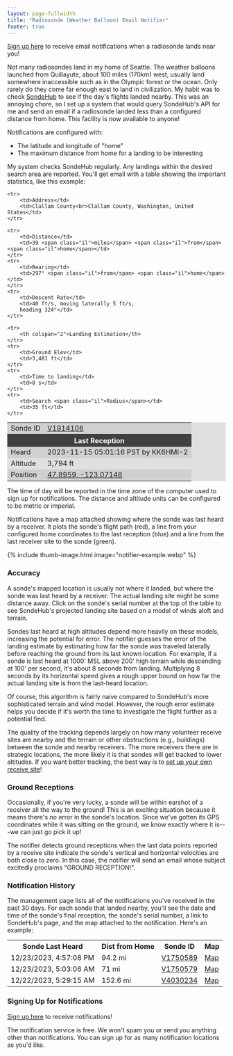 ```yaml
---
layout: page-fullwidth
title: "Radiosonde (Weather Balloon) Email Notifier"
footer: true
---
```


[Sign up here](manage) to receive email notifications when a radiosonde
lands near you!

Not many radiosondes land in my home of Seattle. The weather balloons launched
from Quillayute, about 100 miles (170km) west, usually land somewhere
inaccessible such as in the Olympic forest or the ocean. Only rarely do they
come far enough east to land in civilization. My habit was to check
[SondeHub](https://www.sondehub.org/") to see if the day's flights landed
nearby. This was an annoying chore, so I set up a system that would query
SondeHub's API for me and send an email if a radiosonde landed less than a
configured distance from home. This facility is now available to anyone!

Notifications are configured with:

* The latitude and longitude of "home"
* The maximum distance from home for a landing to be interesting

My system checks SondeHub regularly. Any landings within the desired search area
are reported. You'll get email with a table showing the important
statistics, like this example:
<style>
table.sonde {
    background-color: #e0e0e0;
    margin: 0 auto;
}
table.sonde th {
    background-color:  #404040;
    color: white;
}
table.sonde tbody tr:nth-child(odd) {
    background-color:  #d0d0d0;
}
</style>
<table class="sonde">
    <tbody><tr>
        <td>Sonde ID</td>
        <td><a href="https://sondehub.org/#!mt=Mapnik&amp;mz=9&amp;qm=12h&amp;f=V1914106&amp;q=V1914106" target="_blank">V1914106</a></td>
    </tr>
    <tr>
        <th colspan="2">Last Reception
    </th></tr>
    <tr>
        <td>Heard</td>
        <td>2023-11-15 05:01:16 PST by KK6HMI-2</td>
    </tr>
    <tr>
        <td>Altitude</td>
        <td>3,794 ft</td>
    </tr>
    <tr>
        <td>Position</td>
        <td><a href="https://www.google.com/maps/search/?api=1&amp;query=47.8959,-123.07148" target="_blank">47.8959, -123.07148</a></td>
    </tr>

    <tr>
        <td>Address</td>
        <td>Clallam County<br>Clallam County, Washington, United States</td>
    </tr>

    <tr>
        <td>Distance</td>
        <td>39 <span class="il">miles</span> <span class="il">from</span> <span class="il">home</span></td>
    </tr>
    <tr>
        <td>Bearing</td>
        <td>297° <span class="il">from</span> <span class="il">home</span></td>
    </tr>
    <tr>
        <td>Descent Rate</td>
        <td>40 ft/s, moving laterally 5 ft/s,
        heading 324°</td>
    </tr>

    <tr>
        <th colspan="2">Landing Estimation</th>
    </tr>
    <tr>
        <td>Ground Elev</td>
        <td>3,481 ft</td>
    </tr>
    <tr>
        <td>Time to landing</td>
        <td>8 s</td>
    </tr>
    <tr>
        <td>Search <span class="il">Radius</span></td>
        <td>35 ft</td>
    </tr>
</tbody></table>

The time of day will be reported in the time zone of the computer used
to sign up for notifications. The distance and altitude units can be
configured to be metric or imperial.

Notifications have a map attached showing where the sonde was last
heard by a receiver. It plots the sonde's flight path (red), a
line from your configured home coordinates to the last reception
(blue) and a line from the last receiver site to the sonde (green).

{% include thumb-image.html image="notifier-example.webp" %}

### Accuracy

A sonde's mapped location is usually not where it landed, but where
the sonde was last heard by a receiver. The actual landing site might
be some distance away. Click on the sonde's serial number at the top
of the table to see SondeHub's projected landing site based on a model
of winds aloft and terrain.

Sondes last heard at high altitudes depend more heavily on these
models, increasing the potential for error. The notifier guesses the
error of the landing estimate by estimating how far the sonde was
traveled laterally before reaching the ground from its last known
location. For example, if a sonde is last heard at 1000' MSL above
200' high terrain while descending at 100' per second, it's about 8
seconds from landing. Multiplying 8 seconds by its horizontal speed
gives a rough upper bound on how far the actual landing site is from
the last-heard location.

Of course, this algorithm is fairly naive compared to SondeHub's more
sophisticated terrain and wind model. However, the rough error
estimate helps you decide if it's worth the time to investigate the
flight further as a potential find.

The quality of the tracking depends largely on how many volunteer
receive sites are nearby and the terrain or other obstructions (e.g.,
buildings) between the sonde and nearby receivers. The more receivers
there are in strategic locations, the more likely it is that sondes
will get tracked to lower altitudes. If you want better tracking, the
best way is to [set up your own receive
site](https://github.com/projecthorus/radiosonde_auto_rx/wiki)!


### Ground Receptions

Occasionally, if you're very lucky, a sonde will be within earshot of
a receiver all the way to the ground! This is an exciting
situation because it means there's *no* error in the sonde's
location. Since we've gotten its GPS coordinates while it was sitting
on the ground, we know exactly where it is---we can just go pick it
up!

The notifier detects ground receptions when the last data points
reported by a receive site indicate the sonde's vertical and
horizontal velocities are both close to zero. In this case, the
notifier will send an email whose subject excitedly proclaims "GROUND
RECEPTION!".

### Notification History

The management page lists all of the notifications you've received in the past 30
days. For each sonde that landed nearby, you'll see the date and time of the
sonde's final reception, the sonde's serial number, a link to SondeHub's page,
and the map attached to the notification. Here's an example:

<table id="history_table"  style="margin: 0 auto;">
        <tbody><tr>
            <th>Sonde Last Heard</th>
            <th>Dist from Home</th>
            <th>Sonde ID</th>
            <th>Map</th>
        </tr>
        <tr><td class="text-right">12/23/2023, 4:57:08 PM</td><td class="text-right">94.2 mi</td><td class="text-right"><a href="https://sondehub.org/#!mt=Mapnik&amp;mz=9&amp;qm=12h&amp;f=V1750589&amp;q=V1750589">V1750589</a></td><td class="text-right"><a href="https://sondemaps.lectrobox.com/792dac8089004349a86f54940b3a7716/2023/12/24-0-47.88929--124.30961.jpg">Map</a></td></tr>
        <tr><td class="text-right">12/23/2023, 5:03:06 AM</td><td class="text-right">71 mi</td><td class="text-right"><a href="https://sondehub.org/#!mt=Mapnik&amp;mz=9&amp;qm=12h&amp;f=V1750579&amp;q=V1750579">V1750579</a></td><td class="text-right"><a href="https://sondemaps.lectrobox.com/792dac8089004349a86f54940b3a7716/2023/12/23-13-47.72163--123.84317.jpg">Map</a></td></tr>
        <tr><td class="text-right">12/22/2023, 5:29:15 AM</td><td class="text-right">152.6 mi</td><td class="text-right"><a href="https://sondehub.org/#!mt=Mapnik&amp;mz=9&amp;qm=12h&amp;f=V4030234&amp;q=V4030234">V4030234</a></td><td class="text-right"><a href="https://sondemaps.lectrobox.com/9feabde880ef4d2bb80c538070bf9426/2023/12/22-13-45.41774--122.69893.jpg">Map</a></td></tr>
        </tbody>
</table>

### Signing Up for Notifications

[Sign up here](signup) to receive notifications!

The notification service is free. We won't spam you or send you anything other
than notifications. You can sign up for as many notification locations as you'd
like.
